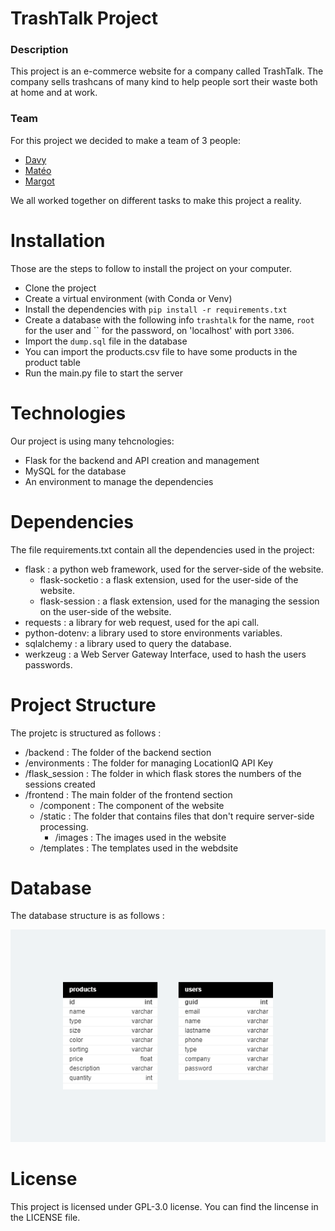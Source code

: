# TrashTalk Project
### Description
This project is an e-commerce website for a company called TrashTalk.
The company sells trashcans of many kind to help people sort their waste both at home and at work.

### Team
For this project we decided to make a team of 3 people:
- [Davy](https://github.com/Dxvy)
- [Matéo](https://github.com/MateoPerrotNasi)
- [Margot](https://github.com/xhmyjae)

We all worked together on different tasks to make this project a reality.

# Installation
Those are the steps to follow to install the project on your computer.

- Clone the project
- Create a virtual environment (with Conda or Venv)
- Install the dependencies with `pip install -r requirements.txt`
- Create a database with the following info `trashtalk` for the name, `root` for the user and `` for the password, on 'localhost' with port `3306`.
- Import the `dump.sql` file in the database
- You can import the products.csv file to have some products in the product table
- Run the main.py file to start the server


# Technologies

Our project is using many tehcnologies:
- Flask for the backend and API creation and management
- MySQL for the database
- An environment to manage the dependencies

# Dependencies

The file requirements.txt contain all the dependencies used in the project:
- flask : a python web framework, used for the server-side of the website.
    - flask-socketio : a flask extension, used for the user-side of the website.
    - flask-session : a flask extension, used for the managing the session on the user-side of the website.
- requests : a library for web request, used for the api call.
- python-dotenv: a library used to store environments variables.
- sqlalchemy : a library used to query the database.
- werkzeug : a Web Server Gateway Interface, used to hash the users passwords.

# Project Structure
The projetc is structured as follows :
- /backend : The folder of the backend section
- /environments : The folder for managing LocationIQ API Key
- /flask_session : The folder in which flask stores the numbers of the sessions created
- /frontend : The main folder of the frontend section
  - /component : The component of the website
  - /static : The folder that contains files that don't require server-side processing.
    - /images : The images used in the website
  - /templates : The templates used in the webdsite
# Database
The database structure is as follows :

![alt text](https://github.com/Dxvy/TOMATIS-PERROT--NASI-MARTHELY-ymmersionb3/blob/main/database_schema.png?raw=true)
# License
This project is licensed under GPL-3.0 license. You can find the lincense in the LICENSE file.
